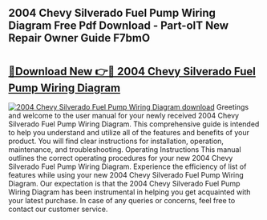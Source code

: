 ## 2004 Chevy Silverado Fuel Pump Wiring Diagram Free Pdf Download - Part-oIT New Repair Owner Guide F7bmO

# <h2><a href="http://dfjm9b.blite.top/?on=2004+Chevy+Silverado+Fuel+Pump+Wiring+Diagram">🔗Download New 👉🔴 2004 Chevy Silverado Fuel Pump Wiring Diagram</a></h2>

[![2004 Chevy Silverado Fuel Pump Wiring Diagram download](https://i.imgur.com/lujVjoI.png)](http://dfjm9b.blite.top/?on=2004+Chevy+Silverado+Fuel+Pump+Wiring+Diagram)
Greetings and welcome to the user manual for your newly received 2004 Chevy Silverado Fuel Pump Wiring Diagram. This comprehensive guide is intended to help you understand and utilize all of the features and benefits of your product. You will find clear instructions for installation, operation, maintenance, and troubleshooting. Operating Instructions This manual outlines the correct operating procedures for your new 2004 Chevy Silverado Fuel Pump Wiring Diagram. Experience the efficiency of list of features while using your new 2004 Chevy Silverado Fuel Pump Wiring Diagram. Our expectation is that the 2004 Chevy Silverado Fuel Pump Wiring Diagram has been instrumental in helping you get acquainted with your latest purchase. In case of any queries or concerns, feel free to contact our customer service.
